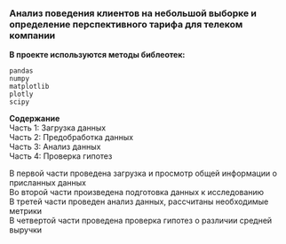 ### Анализ поведения клиентов на небольшой выборке и определение перспективного тарифа для телеком компании

**В проекте используются методы библеотек:**  

```
pandas
numpy
matplotlib
plotly
scipy
```

**Содержание**  
Часть 1: Загрузка данных   
Часть 2: Предобработка данных     
Часть 3: Анализ данных  
Часть 4: Проверка гипотез  

В первой части проведена загрузка и просмотр общей информации о присланных данных   
Во второй части произведена подготовка данных к исследованию   
В третей части проведен анализ данных, рассчитаны необходимые метрики  
В четвертой части проведена проверка гипотез о различии средней выручки  
